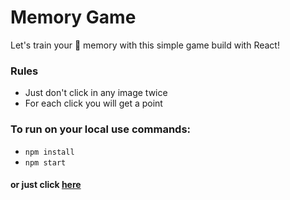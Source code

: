 # Memory Game

Let's train your 🧠 memory with this simple game build with React!

### Rules
  - Just don't click in any image twice
  - For each click you will get a point

### To run on your local use commands:
  - `npm install`
  - `npm start`

#### or just click [here](https://adliano.github.io/memory_game/)
